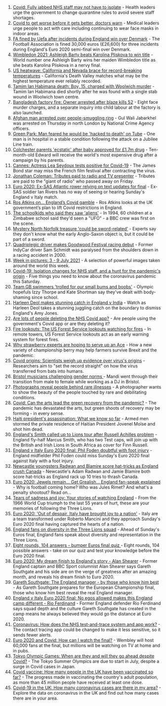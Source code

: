 1. [Covid: Fully jabbed NHS staff may not have to isolate](https://www.bbc.co.uk/news/uk-57786794) - Health leaders urge the government to change quarantine rules to avoid severe staff shortages.
2. [Covid to get worse before it gets better, doctors warn](https://www.bbc.co.uk/news/uk-57786002) - Medical leaders urge people to act with care including continuing to wear face masks in indoor areas.
3. [FA fined by Uefa after incidents during England win over Denmark](https://www.bbc.co.uk/sport/football/57788267) - The Football Association is fined 30,000 euros (£26,600) for three incidents during England's Euro 2020 semi-final win over Denmark.
4. [Wimbledon 2021: Ashleigh Barty beats Karolina Pliskova to win title](https://www.bbc.co.uk/sport/tennis/57783918) - World number one Ashleigh Barty wins her maiden Wimbledon title as she beats Karolina Pliskova in a nervy final.
5. [US heatwave: California and Nevada brace for record-breaking temperatures](https://www.bbc.co.uk/news/world-us-canada-57788118) - California's Death Valley matches what may be the highest temperature ever reliably recorded.
6. [Tamim Ian Habimana death: Boy, 15, charged with Woolwich murder](https://www.bbc.co.uk/news/uk-england-london-57788287) - Tamim Ian Habimana died shortly after he was found with a single stab wound in Woolwich town centre.
7. [Bangladesh factory fire: Owner arrested after blaze kills 52](https://www.bbc.co.uk/news/world-asia-57790294) - Eight face murder charges, and a separate inquiry into child labour at the factory is also launched.
8. [Afghan man arrested over people-smuggling ring](https://www.bbc.co.uk/news/uk-57789450) - Gul Wali Jabarkhel was arrested on Thursday in north London by National Crime Agency officers.
9. [Green Park: Man feared he would be 'hacked to death' on Tube](https://www.bbc.co.uk/news/uk-england-london-57788330) - One man is in hospital in a stable condition following the attack on a Jubilee Line train.
10. [Colchester parents 'ecstatic' after baby approved for £1.7m drug](https://www.bbc.co.uk/news/uk-england-essex-57776754) - Ten-month-old Edward will receive the world's most expensive drug after a campaign by his parents.
11. [Cannes: Actress Lea Seydoux tests positive for Covid-19](https://www.bbc.co.uk/news/entertainment-arts-57789537) - The James Bond star may miss the French film festival after contracting the virus.
12. [Jonathan Coleman: Tributes paid to radio and TV presenter](https://www.bbc.co.uk/news/uk-england-london-57788328) - Tributes are paid to the "giant of radio" who passed away on Friday.
13. [Euro 2020: Ex-SAS Atlantic rower relying on text updates for final](https://www.bbc.co.uk/news/uk-england-hereford-worcester-57788407) - Ex-SAS soldier Ian Rivers has no way of seeing or hearing Sunday's England v Italy match.
14. [Ros Atkins on… England’s Covid gamble](https://www.bbc.co.uk/news/uk-57777428) - Ros Atkins looks at the UK government’s plan to lift Covid restrictions in England.
15. [The schoolkids who said they saw 'aliens'](https://www.bbc.co.uk/news/stories-57749238) - In 1994, 60 children at a Zimbabwe school said they'd seen a "UFO" - a BBC crew was first on the scene.
16. [Mystery North Norfolk treasure 'could be sword-related'](https://www.bbc.co.uk/news/uk-england-norfolk-57681725) - Experts say they don't know what the early Anglo-Saxon object is, but it could be part of a sword.
17. [Quadriplegic driver makes Goodwood Festival racing debut](https://www.bbc.co.uk/news/uk-57768915) - Former IndyCar driver Sam Schmidt was paralysed from the shoulders down in a racing accident in 2000.
18. [Week in pictures: 3 - 9 July 2021](https://www.bbc.co.uk/news/in-pictures-57763462) - A selection of powerful images taken around the world this week.
19. [Covid-19: Isolation changes for NHS staff, and a hunt for the pandemic's origin](https://www.bbc.co.uk/news/uk-57787685) - Five things you need to know about the coronavirus pandemic this Saturday.
20. [Team GB swimmers 'trolled for our small bums and boobs'](https://www.bbc.co.uk/news/newsbeat-57778626) - Olympic hopefuls Izzy Thorpe and Kate Shortman say they've dealt with body-shaming since school.
21. [Harleen Deol makes stunning catch in England v India](https://www.bbc.co.uk/sport/av/cricket/57785924) - Watch as Harleen Deol takes a stunning juggling catch on the boundary to dismiss England's Amy Jones.
22. [Are lots of people deleting the NHS Covid app?](https://www.bbc.co.uk/news/57779371) - Are people using the government's Covid app or are they deleting it?
23. [Fire lookouts: The US Forest Service lookouts watching for fires](https://www.bbc.co.uk/news/world-us-canada-57626403) - In remote towers, US Forest Service lookouts act as an early warning system for forest fires.
24. [Why strawberry experts are hoping to serve up an Ace](https://www.bbc.co.uk/news/business-57780066) - How a new variety of championship berry may help farmers survive Brexit and the pandemic.
25. [Covid origins: Scientists weigh up evidence over virus's origins](https://www.bbc.co.uk/news/science-environment-57782955) - Researchers aim to "set the record straight" on how the virus transferred from bats into humans.
26. [Bristol musicians challenging gender norms ](https://www.bbc.co.uk/news/uk-england-bristol-57767645) - Mandi went through their transition from male to female while working as a DJ in Bristol.
27. [Photographs reveal people behind rare illnesses](https://www.bbc.co.uk/news/uk-wales-57748393) - A photographer wants to show the beauty of the people touched by rare and debilitating conditions.
28. [Covid: Can the arts lead the green recovery from the pandemic?](https://www.bbc.co.uk/news/entertainment-arts-57779761) - The pandemic has devastated the arts, but green shoots of recovery may be forming - in every sense.
29. [Haiti president's assassination: What we know so far](https://www.bbc.co.uk/news/world-latin-america-57762246) - Armed men stormed the private residence of Haitian President Jovenel Moïse and shot him dead.
30. [England's Smith called up to Lions tour after Russell Achilles problem](https://www.bbc.co.uk/sport/rugby-union/57791540) - England fly-half Marcus Smith, who has two Test caps, will join up with the British and Irish Lions in South Africa as cover for Finn Russell.
31. [England v Italy Euro 2020 final: Phil Foden doubtful with foot injury](https://www.bbc.co.uk/sport/football/57790023) - England midfielder Phil Foden could miss Sunday's Euro 2020 final against Italy with a foot injury.
32. [Newcastle youngsters Radwan and Blamire score hat-tricks as England crush Canada](https://www.bbc.co.uk/sport/rugby-union/57790719) - Newcastle's Adam Radwan and Jamie Blamire both score hat-tricks as England rack up 10 tries to thrash Canada.
33. [Euro 2020: Jewels remain... Get Grealish... England fan-speak explained](https://www.bbc.co.uk/news/uk-57761278) - Why is football coming home? Who was Jules Rimet? And what's a penalty shootout? Read on...
34. [Tears of sadness and joy: Your stories of watching England](https://www.bbc.co.uk/sport/football/57780763) - From the 1966 World Cup triumph to the last 55 years of hurt, these are your memories of following the Three Lions.
35. [Euro 2020: 'Out of despair, Italy have brought joy to a nation'](https://www.bbc.co.uk/sport/football/57783077) - Italy are a team transformed under Roberto Mancini and they approach Sunday's Euro 2020 final having captured the hearts of a nation.
36. [England fans on diversity in the Three Lions squad](https://www.bbc.co.uk/news/uk-57777430) - Ahead of Sunday's Euros final, England fans speak about diversity and representation in the Three Lions.
37. [Eight rounds, 104 answers - bumper Euros final quiz ](https://www.bbc.co.uk/sport/football/57743861) - Eight rounds, 104 possible answers - take on our quiz and test your knowledge before the Euro 2020 final.
38. [Euro 2020: My dream finish to England's story - Alan Shearer](https://www.bbc.co.uk/sport/football/57752510) - Former England captain and BBC Sport columnist Alan Shearer says Gareth Southgate and his side are on the verge of greatness after an amazing month, and reveals his dream finish to Euro 2020.
39. [Gareth Southgate: The England manager - by those who know him best](https://www.bbc.co.uk/sport/football/57724429) - As Gareth Southgate prepares for the European Championship final, those who know him best reveal the real England manager.
40. [England v Italy Euro 2020 final: No egos allowed makes this England camp different - Rio Ferdinand](https://www.bbc.co.uk/sport/football/57775923) - Former England defender Rio Ferdinand says squad depth and the culture Gareth Southgate has created in the camp means he always believed they would go the distance at Euro 2020.
41. [Coronavirus: How does the NHS test-and-trace system and app work?](https://www.bbc.co.uk/news/explainers-52442754) - The contact tracing app could be changed to make it less sensitive, so it sends fewer alerts.
42. [Euro 2020 and Covid: How can I watch the final?](https://www.bbc.co.uk/news/uk-57386719) - Wembley will host 60,000 fans at the final, but millions will be watching on TV at home and in pubs.
43. [Tokyo Olympic Games: When are they and will they go ahead despite Covid?](https://www.bbc.co.uk/news/world-asia-57240044) - The Tokyo Summer Olympics are due to start in July, despite a surge in Covid cases in Japan.
44. [Covid vaccine: How many people in the UK have been vaccinated so far?](https://www.bbc.co.uk/news/health-55274833) - The progress made in vaccinating the country's adult population, as more than 45 million people have received at least one dose.
45. [Covid-19 in the UK: How many coronavirus cases are there in my area?](https://www.bbc.co.uk/news/uk-51768274) - Explore the data on coronavirus in the UK and find out how many cases there are in your area.
